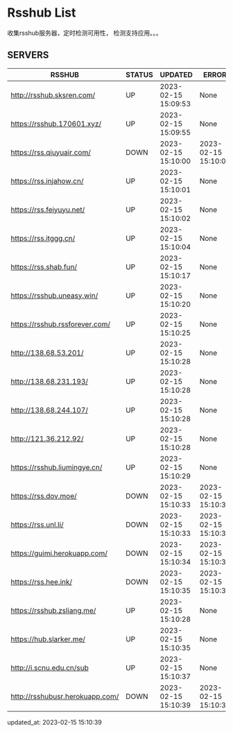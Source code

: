 # Rsshub List

收集rsshub服务器，定时检测可用性， 检测支持应用。。。


## SERVERS

|  RSSHUB   | STATUS  | UPDATED  | ERROR  | TWITTER |  
|  ----  | ----  | ----  | ----  | ---- |  
| http://rsshub.sksren.com/ | UP | 2023-02-15 15:09:53 | None |OK|  
| https://rsshub.170601.xyz/ | UP | 2023-02-15 15:09:55 | None |OK|  
| https://rss.qiuyuair.com/ | DOWN | 2023-02-15 15:10:00 | 2023-02-15 15:10:00 |  
| https://rss.injahow.cn/ | UP | 2023-02-15 15:10:01 | None ||  
| https://rss.feiyuyu.net/ | UP | 2023-02-15 15:10:02 | None |OK|  
| https://rss.itggg.cn/ | UP | 2023-02-15 15:10:04 | None ||  
| https://rss.shab.fun/ | UP | 2023-02-15 15:10:17 | None |OK|  
| https://rsshub.uneasy.win/ | UP | 2023-02-15 15:10:20 | None |OK|  
| https://rsshub.rssforever.com/ | UP | 2023-02-15 15:10:25 | None |OK|  
| http://138.68.53.201/ | UP | 2023-02-15 15:10:28 | None ||  
| http://138.68.231.193/ | UP | 2023-02-15 15:10:28 | None ||  
| http://138.68.244.107/ | UP | 2023-02-15 15:10:28 | None ||  
| http://121.36.212.92/ | UP | 2023-02-15 15:10:28 | None ||  
| https://rsshub.liumingye.cn/ | UP | 2023-02-15 15:10:29 | None |OK|  
| https://rss.dov.moe/ | DOWN | 2023-02-15 15:10:33 | 2023-02-15 15:10:33 |  
| https://rss.unl.li/ | DOWN | 2023-02-15 15:10:33 | 2023-02-15 15:10:33 |  
| https://guimi.herokuapp.com/ | DOWN | 2023-02-15 15:10:34 | 2023-02-15 15:10:34 |  
| https://rss.hee.ink/ | DOWN | 2023-02-15 15:10:35 | 2023-02-15 15:10:35 |  
| https://rsshub.zsliang.me/ | UP | 2023-02-15 15:10:28 | None |OK|  
| https://hub.slarker.me/ | UP | 2023-02-15 15:10:35 | None |OK|  
| http://i.scnu.edu.cn/sub | UP | 2023-02-15 15:10:37 | None ||  
| http://rsshubusr.herokuapp.com/ | DOWN | 2023-02-15 15:10:39 | 2023-02-15 15:10:39 |  
  

updated_at: 2023-02-15 15:10:39  
